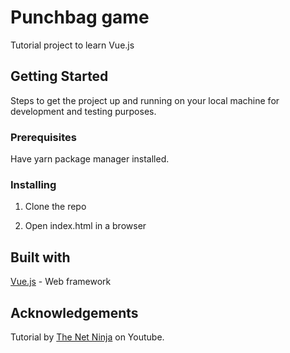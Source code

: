 # Punchbag game

Tutorial project to learn Vue.js

## Getting Started

Steps to get the project up and running on your local machine for development and testing purposes.

### Prerequisites

Have yarn package manager installed.

### Installing

1. Clone the repo

2. Open index.html in a browser

## Built with

[Vue.js](https://vuejs.org/) - Web framework

## Acknowledgements

Tutorial by [The Net Ninja](https://www.youtube.com/playlist?list=PL4cUxeGkcC9gQcYgjhBoeQH7wiAyZNrYa) on Youtube.